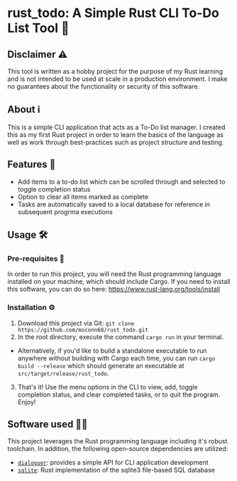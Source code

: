 # rust_todo: A Simple Rust CLI To-Do List Tool 📝

## Disclaimer ⚠️

This tool is written as a hobby project for the purpose of my Rust learning and is not intended to be used at scale in a production environment. I make no guarantees about the functionality or security of this software.

## About ℹ️

This is a simple CLI application that acts as a To-Do list manager. I created this as my first Rust project in order to learn the basics of the language as well as work through best-practices such as project structure and testing.

## Features 🔔
- Add items to a to-do list which can be scrolled through and selected to toggle completion status
- Option to clear all items marked as complete
- Tasks are automatically saved to a local database for reference in subsequent progrma executions

## Usage 🛠️

### Pre-requisites 💾

In order to run this project, you will need the Rust programming language installed on your machine, which should include Cargo. If you need to install this software, you can do so here: https://www.rust-lang.org/tools/install

### Installation ⚙️

1. Download this project via Git: `git clone https://github.com/moconn68/rust_todo.git`
2. In the root directory, execute the command `cargo run` in your terminal.

- Alternatively, if you'd like to build a standalone executable to run anywhere without building with
  Cargo each time, you can run `cargo build --release` which should generate an executable at `src/target/release/rust_todo`.

3. That's it! Use the menu options in the CLI to view, add, toggle completion status, and clear completed tasks, or to quit the program. Enjoy!

## Software used 👨‍💻

This project leverages the Rust programming language including it's robust toolchain. In addition, the following open-source dependencies are utilized:
- [`dialoguer`](https://crates.io/crates/dialoguer): provides a simple API for CLI application development
- [`sqlite`](https://crates.io/crates/sqlite): Rust implementation of the sqlite3 file-based SQL database
